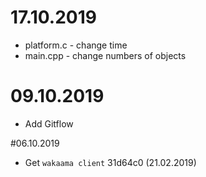 # 17.10.2019
* platform.c - change time
* main.cpp - change numbers of objects

# 09.10.2019

* Add Gitflow

#06.10.2019

* Get `wakaama client` 31d64c0 (21.02.2019)